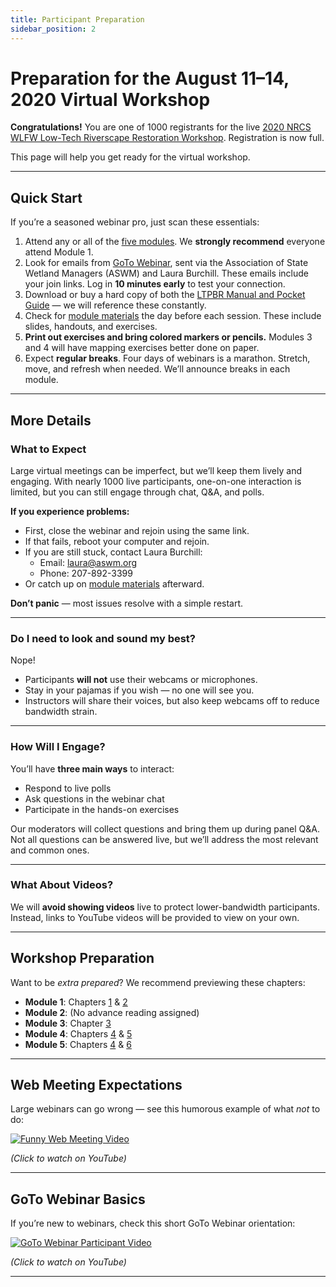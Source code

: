 ```yaml
---
title: Participant Preparation
sidebar_position: 2
---
```


# Preparation for the August 11–14, 2020 Virtual Workshop

**Congratulations!** You are one of 1000 registrants for the live [2020 NRCS WLFW Low-Tech Riverscape Restoration Workshop](/workshops/2020/SGI/). Registration is now full.  

This page will help you get ready for the virtual workshop.


---

## Quick Start

If you’re a seasoned webinar pro, just scan these essentials:

1. Attend any or all of the [five modules](/workshops/2020/SGI/#agenda). We **strongly recommend** everyone attend Module 1.  
2. Look for emails from [GoTo Webinar](https://support.goto.com/webinar/how-to-join-attendees), sent via the Association of State Wetland Managers (ASWM) and Laura Burchill. These emails include your join links. Log in **10 minutes early** to test your connection.  
3. Download or buy a hard copy of both the [LTPBR Manual and Pocket Guide](/workshops/2020/SGI/#workshop-textbooks) — we will reference these constantly.  
4. Check for [module materials](/workshops/2020/SGI/#course-materials) the day before each session. These include slides, handouts, and exercises.  
5. **Print out exercises and bring colored markers or pencils.** Modules 3 and 4 will have mapping exercises better done on paper.  
6. Expect **regular breaks**. Four days of webinars is a marathon. Stretch, move, and refresh when needed. We’ll announce breaks in each module.

---

## More Details

### What to Expect

Large virtual meetings can be imperfect, but we’ll keep them lively and engaging. With nearly 1000 live participants, one-on-one interaction is limited, but you can still engage through chat, Q&A, and polls.

**If you experience problems:**

- First, close the webinar and rejoin using the same link.
- If that fails, reboot your computer and rejoin.
- If you are still stuck, contact Laura Burchill:
  - Email: laura@aswm.org  
  - Phone: 207-892-3399
- Or catch up on [module materials](/workshops/2020/SGI/#course-materials) afterward.

**Don’t panic** — most issues resolve with a simple restart.

---

### Do I need to look and sound my best?

Nope!  
- Participants **will not** use their webcams or microphones.  
- Stay in your pajamas if you wish — no one will see you.  
- Instructors will share their voices, but also keep webcams off to reduce bandwidth strain.  

---

### How Will I Engage?

You’ll have **three main ways** to interact:  

- Respond to live polls  
- Ask questions in the webinar chat  
- Participate in the hands-on exercises  

Our moderators will collect questions and bring them up during panel Q&A. Not all questions can be answered live, but we’ll address the most relevant and common ones.

---

### What About Videos?

We will **avoid showing videos** live to protect lower-bandwidth participants. Instead, links to YouTube videos will be provided to view on your own.

---

## Workshop Preparation

Want to be *extra prepared*? We recommend previewing these chapters:

- **Module 1**: Chapters [1](/manual/chap01) & [2](/manual/chap02)  
- **Module 2**: (No advance reading assigned)  
- **Module 3**: Chapter [3](/manual/chap03)  
- **Module 4**: Chapters [4](/manual/chap04) & [5](/manual/chap05)  
- **Module 5**: Chapters [4](/manual/chap04) & [6](/manual/chap06)

---

## Web Meeting Expectations

Large webinars can go wrong — see this humorous example of what *not* to do:  

[![Funny Web Meeting Video](https://img.youtube.com/vi/DYu_bGbZiiQ/0.jpg)](https://www.youtube.com/watch?v=DYu_bGbZiiQ)

_(Click to watch on YouTube)_

---

## GoTo Webinar Basics

If you’re new to webinars, check this short GoTo Webinar orientation:

[![GoTo Webinar Participant Video](https://img.youtube.com/vi/PH-bG9LH7Ag/0.jpg)](https://www.youtube.com/watch?v=PH-bG9LH7Ag)

_(Click to watch on YouTube)_

---

